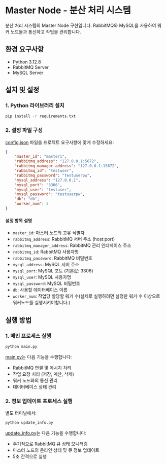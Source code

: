 # Master Node - 분산 처리 시스템

분산 처리 시스템의 Master Node 구현입니다. RabbitMQ와 MySQL을 사용하여 워커 노드들과 통신하고 작업을 관리합니다.

## 환경 요구사항

- Python 3.12.8
- RabbitMQ Server
- MySQL Server

## 설치 및 설정

### 1. Python 라이브러리 설치

```bash
pip install -r requirements.txt
```

### 2. 설정 파일 구성

[config.json](config.json) 파일을 프로젝트 요구사항에 맞게 수정하세요:

```json
{
    "master_id": "master1",
    "rabbitmq_address": "127.0.0.1:5672",
    "rabbitmq_manager_address": "127.0.0.1:15672",
    "rabbitmq_id": "testuser",
    "rabbitmq_password": "testuserpw",
    "mysql_address": "127.0.0.1",
    "mysql_port": "3306",
    "mysql_user": "testuser",
    "mysql_password": "testuserpw",
    "db": "db",
    "worker_num": 2 
}
```

#### 설정 항목 설명

- `master_id`: 마스터 노드의 고유 식별자
- `rabbitmq_address`: RabbitMQ 서버 주소 (host:port)
- `rabbitmq_manager_address`: RabbitMQ 관리 인터페이스 주소
- `rabbitmq_id`: RabbitMQ 사용자명
- `rabbitmq_password`: RabbitMQ 비밀번호
- `mysql_address`: MySQL 서버 주소
- `mysql_port`: MySQL 포트 (기본값: 3306)
- `mysql_user`: MySQL 사용자명
- `mysql_password`: MySQL 비밀번호
- `db`: 사용할 데이터베이스 이름
- `worker_num`: 작업당 할당할 워커 수(실제로 실행하려면 설정한 워커 수 이상으로 워커노드를 실행시켜야합니다.)

## 실행 방법

### 1. 메인 프로세스 실행

```bash
python main.py
```

[main.py](main.py)는 다음 기능을 수행합니다:
- RabbitMQ 연결 및 메시지 처리
- 작업 요청 처리 (저장, 계산, 삭제)
- 워커 노드와의 통신 관리
- 데이터베이스 상태 관리

### 2. 정보 업데이트 프로세스 실행

별도 터미널에서:

```bash
python update_info.py
```

[update_info.py](update_info.py)는 다음 기능을 수행합니다:
- 주기적으로 RabbitMQ 큐 상태 모니터링
- 마스터 노드의 온라인 상태 및 큐 정보 업데이트
- 5초 간격으로 실행
